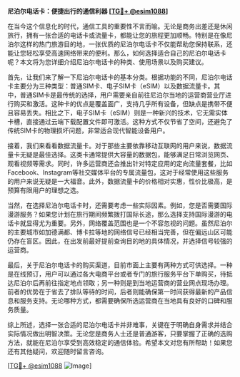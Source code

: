 **尼泊尔电话卡：便捷出行的通信利器 [[TG💪+ @esim1088](https://t.me/s/esim1088)]**

在当今这个信息化的时代，通信工具的重要性不言而喻。无论是商务出差还是休闲旅行，拥有一张合适的电话卡或流量卡，都能让您的旅程更加顺畅。特别是在像尼泊尔这样的热门旅游目的地，一张优质的尼泊尔电话卡不仅能帮助您保持联系，还能让您轻松享受高速网络带来的便利。那么，如何选择适合自己的尼泊尔电话卡呢？本文将为您详细介绍尼泊尔电话卡的种类、使用场景以及购买建议。

首先，让我们来了解一下尼泊尔电话卡的基本分类。根据功能的不同，尼泊尔电话卡主要分为三种类型：普通SIM卡、电子SIM卡（eSIM）以及数据流量卡。其中，普通SIM卡是最传统的选择，用户需要亲自前往尼泊尔当地的运营商营业厅进行购买和激活。这种卡的优点是覆盖面广，支持几乎所有设备，但缺点是携带不便且容易丢失。相比之下，电子SIM卡（eSIM）则是一种新兴的技术，它无需实体卡槽，直接通过云端下载配置文件即可激活。这种方式不仅节省了空间，还避免了传统SIM卡的物理损坏问题，非常适合现代智能设备用户。

接着，我们来看看数据流量卡。对于那些主要依靠移动互联网的用户来说，数据流量卡无疑是最佳选择。这类卡通常提供大容量的数据包，能够满足日常浏览网页、观看视频等需求。同时，许多运营商还会推出针对特定应用的定向流量套餐，比如Facebook、Instagram等社交媒体平台的专属流量包，这对于经常使用这些服务的用户来说无疑是一大福音。此外，数据流量卡的价格相对实惠，性价比极高，是预算有限用户的理想之选。

当然，在选择尼泊尔电话卡时，还需要考虑一些实际因素。例如，您是否需要国际漫游服务？如果您计划在旅行期间频繁拨打国际长途，那么选择支持国际漫游的电话卡就显得尤为重要。另外，网络覆盖范围也是一个不容忽视的问题。虽然尼泊尔的主要城市如加德满都、博卡拉等地的网络信号已经相当完善，但在偏远山区可能仍存在盲区。因此，在出发前最好提前查询目的地的具体情况，并选择信号较强的运营商。

最后，关于尼泊尔电话卡的购买渠道，目前市面上主要有两种方式可供选择。一种是在线预订，用户可以通过各大电商平台或者专门的旅行服务平台下单购买，待抵达尼泊尔后再前往指定地点领取；另一种则是到当地运营商的营业网点现场办理。前者的优势在于省去了排队等待的时间，后者则能确保第一时间获得最新的产品信息和服务支持。无论哪种方式，都需要确保所选运营商在当地具有良好的口碑和服务质量。

综上所述，选择一张合适的尼泊尔电话卡并非难事，关键在于明确自身需求并结合实际情况做出明智决策。无论您是商务人士还是普通游客，只要掌握了正确的选购方法，就能在尼泊尔享受到高效稳定的通信体验。希望本文对您有所帮助！如果您还有其他疑问，欢迎随时留言咨询。

[[TG💪+ @esim1088](https://t.me/s/esim1088) ![Image](https://i.postimg.cc/4NQfJmqS/Snipaste-2025-05-13-00-14-12.png)]
